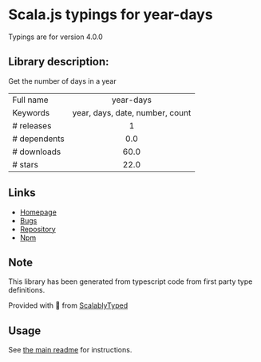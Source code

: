 
# Scala.js typings for year-days

Typings are for version 4.0.0

## Library description:
Get the number of days in a year

|                    |                 |
| ------------------ | :-------------: |
| Full name          | year-days |
| Keywords           | year, days, date, number, count |
| # releases         | 1 |
| # dependents       | 0.0 |
| # downloads        | 60.0 |
| # stars            | 22.0 |

## Links
- [Homepage](https://github.com/sindresorhus/year-days#readme)
- [Bugs](https://github.com/sindresorhus/year-days/issues)
- [Repository](https://github.com/sindresorhus/year-days)
- [Npm](https://www.npmjs.com/package/year-days)
    


## Note
This library has been generated from typescript code from first party type definitions.

Provided with :purple_heart: from [ScalablyTyped](https://github.com/oyvindberg/ScalablyTyped)

## Usage
See [the main readme](../../readme.md) for instructions.


